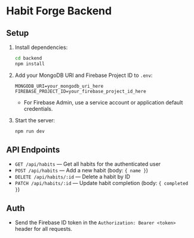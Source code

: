 # Habit Forge Backend

## Setup

1. Install dependencies:
   ```sh
   cd backend
   npm install
   ```
2. Add your MongoDB URI and Firebase Project ID to `.env`:
   ```env
   MONGODB_URI=your_mongodb_uri_here
   FIREBASE_PROJECT_ID=your_firebase_project_id_here
   ```
   - For Firebase Admin, use a service account or application default credentials.

3. Start the server:
   ```sh
   npm run dev
   ```

## API Endpoints

- `GET /api/habits` — Get all habits for the authenticated user
- `POST /api/habits` — Add a new habit (body: `{ name }`)
- `DELETE /api/habits/:id` — Delete a habit by ID
- `PATCH /api/habits/:id` — Update habit completion (body: `{ completed }`)

## Auth

- Send the Firebase ID token in the `Authorization: Bearer <token>` header for all requests.

